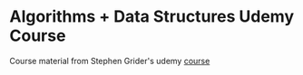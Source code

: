# Algorithms + Data Structures Udemy Course

Course material from Stephen Grider's udemy [course](https://www.udemy.com/coding-interview-bootcamp-algorithms-and-data-structure/)
